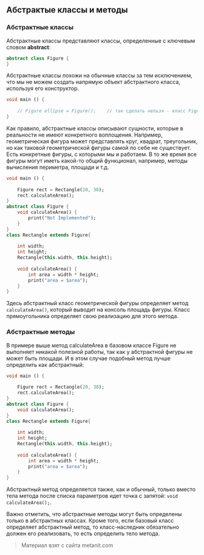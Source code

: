 ## Абстрактые классы и методы

### Абстрактные классы

Абстрактные классы представляют классы, определенные с ключевым словом **abstract**:

```dart
abstract class Figure {
}
```

Абстрактные классы похожи на обычные классы за тем исключением, что мы не можем создать напрямую объект абстрактного класса, используя его конструктор.

```dart
void main () {
    
    // Figure ellipse = Figure();    // так сделать нельзя - класс Figure - абстрактный
}
```

Как правило, абстрактные классы описывают сущности, которые в реальности не имеют конкретного воплощения. Например, геометрическая фигура может представлять круг, квадрат, треугольник, но как таковой геометрической фигуры самой по себе не существует. Есть конкретные фигуры, с которыми мы и работаем. В то же время все фигуры могут иметь какой-то общий функционал, например, методы вычисления периметра, площади и т.д.

```dart
void main () {
    
    Figure rect = Rectangle(20, 30);
    rect.calculateArea();
} 
abstract class Figure {
    void calculateArea() {
        print("Not Implemented");
    }
}
class Rectangle extends Figure{
     
    int width;
    int height;
    Rectangle(this.width, this.height);
     
    void calculateArea() {
        int area = width * height;
        print("area = $area");
    }
}
```

Здесь абстрактный класс геометрической фигуры определяет метод `calculateArea()`, который выводит на консоль площадь фигуры. Класс прямоугольника определяет свою реализацию для этого метода.

### Абстрактные методы

В примере выше метод calculateArea в базовом классе Figure не выполняет никакой полезной работы, так как у абстрактной фигуры не может быть площади. И в этом случае подобный метод лучше определить как абстрактный:

```dart
void main () {
    
    Figure rect = Rectangle(20, 30);
    rect.calculateArea();
} 
abstract class Figure {
    void calculateArea();
}
class Rectangle extends Figure{
     
    int width;
    int height;
    Rectangle(this.width, this.height);
     
    void calculateArea() {
        int area = width * height;
        print("area = $area");
    }
}
```

Абстрактный метод определяется также, как и обычный, только вместо тела метода после списка параметров идет точка с запятой: `void calculateArea();`.

Важно отметить, что абстрактные методы могут быть определены только в абстрактных классах. Кроме того, если базовый класс определяет абстрактный метод, то класс-наследник обязательно должен его реализовать, то есть определить тело метода.


> Материал взят с сайта metanit.com